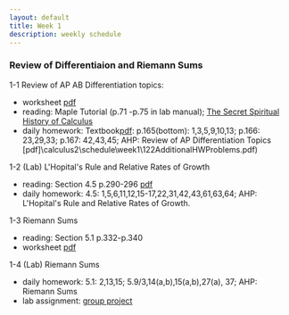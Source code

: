 ```yaml
---
layout: default
title: Week 1
description: weekly schedule
--- 
```

### Review of Differentiaion and Riemann Sums

1-1 Review of AP AB Differentiation topics:

* worksheet [pdf](\calculus2\schedule\week1\1-1Shan.pdf)  <br>
* reading:  Maple Tutorial (p.71 -p.75 in lab manual); [The Secret Spiritual History of Calculus](http://www.scientificamerican.com/article/the-secret-spiritual-history-of-calculus/)
* daily homework: Textbook[pdf](\calculus2\schedule\week1\dailyhomework.pdf): p.165(bottom): 1,3,5,9,10,13; p.166: 23,29,33; p.167: 42,43,45; AHP: Review of AP Differentiation Topics [pdf]\calculus2\schedule\week1\122AdditionalHWProblems.pdf)  <br>

1-2 (Lab) L'Hopital's Rule and Relative Rates of Growth 

* reading:   Section 4.5 p.290-296 [pdf](\calculus2\schedule\week1\lhopital_reading.pdf) <br>
* daily homework: 4.5: 1,5,6,11,12,15-17,22,31,42,43,61,63,64; AHP: L'Hopital's Rule and Relative Rates of Growth.  <br>

1-3 Riemann Sums 

* reading: Section 5.1 p.332-p.340  <br>
* worksheet [pdf](\calculus2\schedule\week1\1-3Shan.pdf)  <br>

1-4 (Lab) Riemann Sums  

* daily homework: 5.1: 2,13,15; 5.9/3,14(a,b),15(a,b),27(a), 37; AHP: Riemann Sums   <br>
* lab assignment:  [group project](\calculus2\schedule\week1\1-4Shan.pdf)


